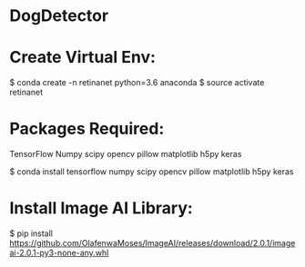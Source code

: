 # DogDetector

# Create Virtual Env:
$ conda create -n retinanet python=3.6 anaconda
$ source activate retinanet

# Packages Required:
TensorFlow
Numpy
scipy
opencv
pillow
matplotlib
h5py
keras

$ conda install tensorflow numpy scipy opencv pillow matplotlib h5py keras

# Install Image AI Library:

$ pip install https://github.com/OlafenwaMoses/ImageAI/releases/download/2.0.1/imageai-2.0.1-py3-none-any.whl


